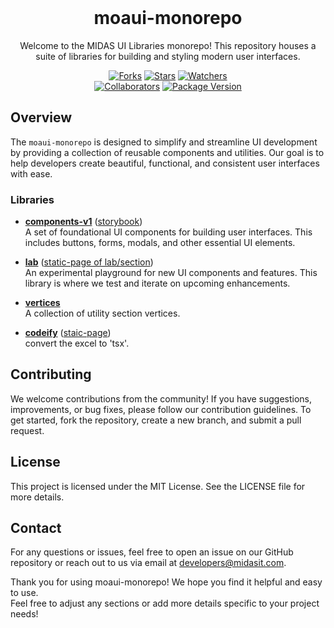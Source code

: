 <!-- markdownlint-disable-next-line -->
<br />

<h1 align="center">moaui-monorepo</h1>

<p align="center">
  Welcome to the MIDAS UI Libraries monorepo! This repository houses a suite of libraries for building and styling modern user interfaces.
</p>

<div align="center">

[![Forks](https://img.shields.io/github/forks/midasit-dev/moaui)](https://www.github.com/midasit-dev/moaui)
[![Stars](https://img.shields.io/github/stars/midasit-dev/moaui)](https://www.github.com/midasit-dev/moaui)
[![Watchers](https://img.shields.io/github/watchers/midasit-dev/moaui)](https://www.github.com/midasit-dev/moaui)  
[![Collaborators](https://img.shields.io/npm/collaborators/%40midasit-dev%2Fmoaui)](https://www.npmjs.com/package/@midasit-dev/moaui)
[![Package Version](https://img.shields.io/github/package-json/v/midasit-dev/moaui)](https://www.github.com/midasit-dev/moaui)

</div>

## Overview

The `moaui-monorepo` is designed to simplify and streamline UI development by providing a collection of reusable components and utilities. Our goal is to help developers create beautiful, functional, and consistent user interfaces with ease.

### Libraries

- **[components-v1](./packages/components-v1/)**  ([storybook](https://midasit-dev.github.io/moaui/components-v1))  
  A set of foundational UI components for building user interfaces. This includes buttons, forms, modals, and other essential UI elements.

- **[lab](./packages/lab/)** ([static-page of lab/section](https://midasit-dev.github.io/moaui/lab/test/section))  
  An experimental playground for new UI components and features. This library is where we test and iterate on upcoming enhancements.

- **[vertices](./packages/vertices/)**  
  A collection of utility section vertices.

- **[codeify](./packages/codeify)** ([staic-page](https://midasit-dev.github.io/moaui/codeify))  
  convert the excel to 'tsx'.

## Contributing
We welcome contributions from the community! If you have suggestions, improvements, or bug fixes, please follow our contribution guidelines. To get started, fork the repository, create a new branch, and submit a pull request.

## License
This project is licensed under the MIT License. See the LICENSE file for more details.

## Contact
For any questions or issues, feel free to open an issue on our GitHub repository or reach out to us via email at developers@midasit.com.

Thank you for using moaui-monorepo! We hope you find it helpful and easy to use.  
Feel free to adjust any sections or add more details specific to your project needs!
